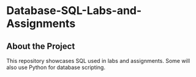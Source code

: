 # Database-SQL-Labs-and-Assignments

## About the Project
This repository showcases SQL used in labs and assignments. Some will also use Python for database scripting.


